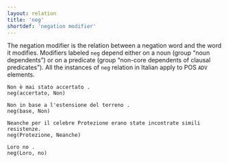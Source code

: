 ```yaml
---
layout: relation
title: 'neg'
shortdef: 'negation modifier'
---
```


The negation modifier is the relation between a negation word and the word it modifies. Modifiers labeled <code>neg</code> depend either on a noun (group “noun dependents”) or on a predicate (group “non-core dependents of clausal predicates”). 
All the instances of <code>neg</code> relation in Italian apply to POS <code>ADV</code> elements.

~~~ sdparse
Non è mai stato accertato . 
neg(accertato, Non)
~~~
~~~ sdparse
Non in base a l'estensione del terreno . 
neg(base, Non)
~~~
~~~ sdparse
Neanche per il celebre Protezione erano state incontrate simili resistenze. 
neg(Protezione, Neanche)
~~~
~~~ sdparse
Loro no . 
neg(Loro, no)
~~~
<!-- Interlanguage links updated Út zář 29 20:31:55 CEST 2020 -->
